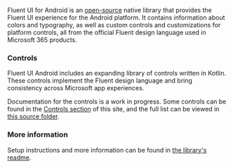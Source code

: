 Fluent UI for Android is an [open-source](https://github.com/microsoft/fluentui-android) native library that provides the Fluent UI experience for the Android platform. It contains information about colors and typography, as well as custom controls and customizations for platform controls, all from the official Fluent design language used in Microsoft 365 products.

### Controls

Fluent UI Android includes an expanding library of controls written in Kotlin. These controls implement the Fluent design language and bring consistency across Microsoft app experiences.

Documentation for the controls is a work in progress. Some controls can be found in the [Controls section](#/controls/android) of this site, and the full list can be viewed in [this source folder](https://github.com/microsoft/fluentui-android/blob/master/FluentUI/src/main/java/com/microsoft/fluentui).

### More information

Setup instructions and more information can be found in [the library's readme](https://github.com/microsoft/fluentui-android#readme).
